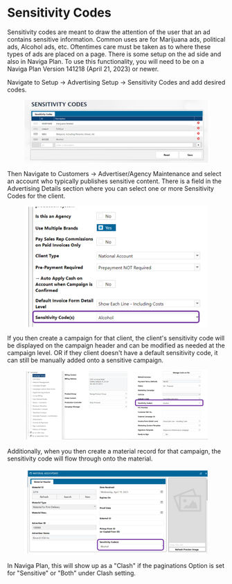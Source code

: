 # Sensitivity Codes

Sensitivity codes are meant to draw the attention of the user that an ad contains sensitive information. Common uses are for Marijuana ads, political ads, Alcohol ads, etc. Oftentimes care must be taken as to where these types of ads are placed on a page. There is some setup on the ad side and also in Naviga Plan. To use this functionality, you will need to be on a Naviga Plan Version 141218 (April 21, 2023) or newer.

Navigate to Setup -> Advertising Setup -> Sensitivity Codes and add desired codes.

<figure><img src="../../../../.gitbook/assets/image (1342).png" alt=""><figcaption></figcaption></figure>

Then Navigate to Customers -> Advertiser/Agency Maintenance and select an account who typically publishes sensitive content. There is a field in the Advertising Details section where you can select one or more Sensitivity Codes for the client.

<figure><img src="../../../../.gitbook/assets/image (570).png" alt=""><figcaption></figcaption></figure>

If you then create a campaign for that client, the client's sensitivity code will be displayed on the campaign header and can be modified as needed at the campaign level. OR if they client doesn't have a default sensitivity code, it can still be manually added onto a sensitive campaign.

<figure><img src="../../../../.gitbook/assets/image (683).png" alt=""><figcaption></figcaption></figure>

Additionally, when you then create a material record for that campaign, the sensitivity code will flow through onto the material.

<figure><img src="../../../../.gitbook/assets/image (1013).png" alt=""><figcaption></figcaption></figure>

In Naviga Plan, this will show up as a "Clash" if the paginations Option is set for "Sensitive" or "Both" under Clash setting.
